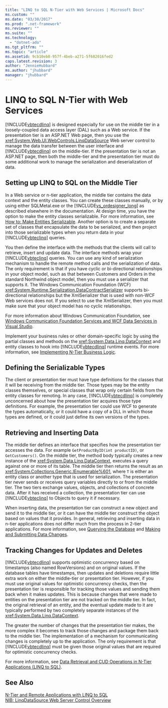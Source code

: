 ```yaml
---
title: "LINQ to SQL N-Tier with Web Services | Microsoft Docs"
ms.custom: ""
ms.date: "03/30/2017"
ms.prod: ".net-framework"
ms.reviewer: ""
ms.suite: ""
ms.technology: 
  - "dotnet-ado"
ms.tgt_pltfrm: ""
ms.topic: "article"
ms.assetid: 9cb10eb8-957f-4beb-a271-5f682016fed2
caps.latest.revision: 3
author: "JennieHubbard"
ms.author: "jhubbard"
manager: "jhubbard"
---
```

# LINQ to SQL N-Tier with Web Services
[!INCLUDE[vbtecdlinq](../../../../../../includes/vbtecdlinq-md.md)] is designed especially for use on the middle tier in a loosely-coupled data access layer (DAL) such as a Web service. If the presentation tier is an ASP.NET Web page, then you use the <xref:System.Web.UI.WebControls.LinqDataSource> Web server control to manage the data transfer between the user interface and [!INCLUDE[vbtecdlinq](../../../../../../includes/vbtecdlinq-md.md)] on the middle-tier. If the presentation tier is not an ASP.NET page, then both the middle-tier and the presentation tier must do some additional work to manage the serialization and deserialization of data.  
  
## Setting up LINQ to SQL on the Middle Tier  
 In a Web service or n-tier application, the middle tier contains the data context and the entity classes. You can create these classes manually, or by using either SQLMetal.exe or the [!INCLUDE[vs_ordesigner_long](../../../../../../includes/vs-ordesigner-long-md.md)] as described elsewhere in the documentation. At design time, you have the option to make the entity classes serializable. For more information, see [How to: Make Entities Serializable](../../../../../../docs/framework/data/adonet/sql/linq/how-to-make-entities-serializable.md). Another option is to create a separate set of classes that encapsulate the data to be serialized, and then project into those serializable types when you return data in your [!INCLUDE[vbteclinq](../../../../../../includes/vbteclinq-md.md)] queries.  
  
 You then define the interface with the methods that the clients will call to retrieve, insert and update data. The interface methods wrap your [!INCLUDE[vbteclinq](../../../../../../includes/vbteclinq-md.md)] queries. You can use any kind of serialization mechanism to handle the remote method calls and the serialization of data. The only requirement is that if you have cyclic or bi-directional relationships in your object model, such as that between Customers and Orders in the standard Northwind object model, then you must use a serializer that supports it. The Windows Communication Foundation (WCF) <xref:System.Runtime.Serialization.DataContractSerializer> supports bi-directional relationships but the XmlSerializer that is used with non-WCF Web services does not. If you select to use the XmlSerializer, then you must make sure that your object model has no cyclic relationships.  
  
 For more information about Windows Communication Foundation, see [Windows Communication Foundation Services and WCF Data Services in Visual Studio](/visualstudio/data-tools/windows-communication-foundation-services-and-wcf-data-services-in-visual-studio).  
  
 Implement your business rules or other domain-specific logic by using the partial classes and methods on the <xref:System.Data.Linq.DataContext> and entity classes to hook into [!INCLUDE[vbtecdlinq](../../../../../../includes/vbtecdlinq-md.md)] runtime events. For more information, see [Implementing N-Tier Business Logic](../../../../../../docs/framework/data/adonet/sql/linq/implementing-business-logic-linq-to-sql.md).  
  
## Defining the Serializable Types  
 The client or presentation tier must have type definitions for the classes that it will be receiving from the middle tier. Those types may be the entity classes themselves, or special classes that wrap only certain fields from the entity classes for remoting. In any case, [!INCLUDE[vbtecdlinq](../../../../../../includes/vbtecdlinq-md.md)] is completely unconcerned about how the presentation tier acquires those type definitions. For example, the presentation tier could use WCF to generate the types automatically, or it could have a copy of a DLL in which those types are defined, or it could just define its own versions of the types.  
  
## Retrieving and Inserting Data  
 The middle tier defines an interface that specifies how the presentation tier accesses the data. For example `GetProductByID(int productID)`, or `GetCustomers()`. On the middle tier, the method body typically creates a new instance of the <xref:System.Data.Linq.DataContext>, executes a query against one or more of its table. The middle tier then returns the result as an <xref:System.Collections.Generic.IEnumerable%601>, where `T` is either an entity class or another type that is used for serialization. The presentation tier never sends or receives query variables directly to or from the middle tier. The two tiers exchange values, objects, and collections of concrete data. After it has received a collection, the presentation tier can use [!INCLUDE[vbteclinq](../../../../../../includes/vbteclinq-md.md)] to Objects to query it if necessary.  
  
 When inserting data, the presentation tier can construct a new object and send it to the middle tier, or it can have the middle tier construct the object based on values that it provides. In general, retrieving and inserting data in n-tier applications does not differ much from the process in 2-tier applications. For more information, see [Querying the Database](../../../../../../docs/framework/data/adonet/sql/linq/querying-the-database.md) and [Making and Submitting Data Changes](../../../../../../docs/framework/data/adonet/sql/linq/making-and-submitting-data-changes.md).  
  
## Tracking Changes for Updates and Deletes  
 [!INCLUDE[vbtecdlinq](../../../../../../includes/vbtecdlinq-md.md)] supports optimistic concurrency based on timestamps (also named RowVersions) and on original values. If the database tables have timestamps, then updates and deletions require little extra work on either the middle-tier or presentation tier. However, if you must use original values for optimistic concurrency checks, then the presentation tier is responsible for tracking those values and sending them back when it makes updates. This is because changes that were made to entities on the presentation tier are not tracked on the middle tier. In fact, the original retrieval of an entity, and the eventual update made to it are typically performed by two completely separate instances of the <xref:System.Data.Linq.DataContext>.  
  
 The greater the number of changes that the presentation tier makes, the more complex it becomes to track those changes and package them back to the middle tier. The implementation of a mechanism for communicating changes is completely up to the application. The only requirement is that [!INCLUDE[vbtecdlinq](../../../../../../includes/vbtecdlinq-md.md)] must be given those original values that are required for optimistic concurrency checks.  
  
 For more information, see [Data Retrieval and CUD Operations in N-Tier Applications (LINQ to SQL)](../../../../../../docs/framework/data/adonet/sql/linq/data-retrieval-and-cud-operations-in-n-tier-applications.md).  
  
## See Also  
 [N-Tier and Remote Applications with LINQ to SQL](../../../../../../docs/framework/data/adonet/sql/linq/n-tier-and-remote-applications-with-linq-to-sql.md)   
 [NIB: LinqDataSource Web Server Control Overview](https://msdn.microsoft.com/library/bb547113(v=vs.100).aspx)
